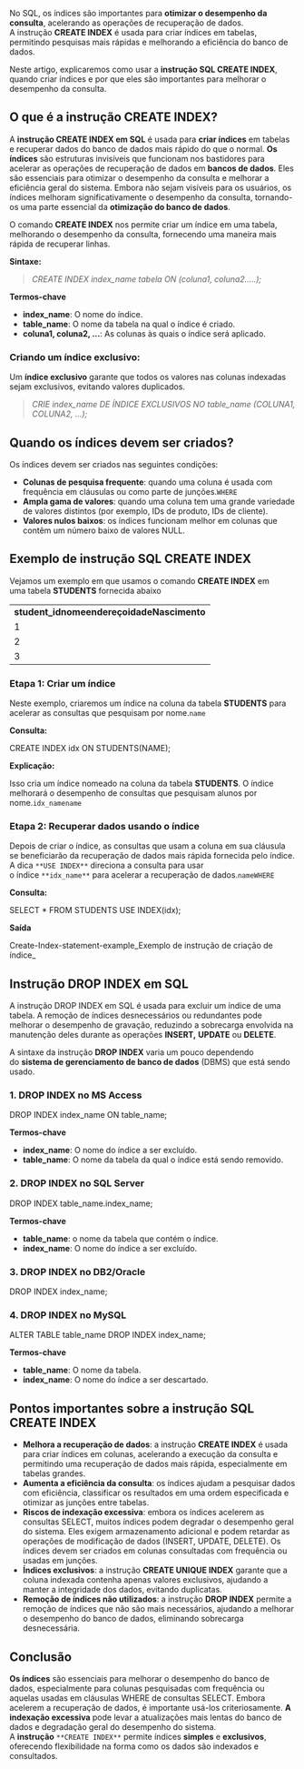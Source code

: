 No SQL, os índices são importantes para **otimizar o desempenho da consulta**, acelerando as operações de recuperação de dados. A instrução **CREATE INDEX** é usada para criar índices em tabelas, permitindo pesquisas mais rápidas e melhorando a eficiência do banco de dados.

Neste artigo, explicaremos como usar a **instrução SQL CREATE INDEX**, quando criar índices e por que eles são importantes para melhorar o desempenho da consulta.

## O que é a instrução CREATE INDEX?

A **instrução CREATE INDEX em SQL** é usada para **criar índices** em tabelas e recuperar dados do banco de dados mais rápido do que o normal. **Os índices** são estruturas invisíveis que funcionam nos bastidores para acelerar as operações de recuperação de dados em **bancos de dados**. Eles são essenciais para otimizar o desempenho da consulta e melhorar a eficiência geral do sistema. Embora não sejam visíveis para os usuários, os índices melhoram significativamente o desempenho da consulta, tornando-os uma parte essencial da **otimização do banco de dados**.

O comando **CREATE INDEX** nos permite criar um índice em uma tabela, melhorando o desempenho da consulta, fornecendo uma maneira mais rápida de recuperar linhas.

**Sintaxe:**

> _CREATE INDEX index_name_
> _tabela ON (coluna1, coluna2.....);_

**Termos-chave**

- **index_name**: O nome do índice.
- **table_name**: O nome da tabela na qual o índice é criado.
- **coluna1, coluna2, ...**: As colunas às quais o índice será aplicado.

### **Criando um índice exclusivo:**

Um **índice exclusivo** garante que todos os valores nas colunas indexadas sejam exclusivos, evitando valores duplicados.

> _CRIE index_name DE ÍNDICE_
> _EXCLUSIVOS NO table_name (COLUNA1, COLUNA2, ...);_

## **Quando os índices devem ser criados?**

Os índices devem ser criados nas seguintes condições:

- **Colunas de pesquisa frequente**: quando uma coluna é usada com frequência em cláusulas ou como parte de junções.`WHERE`
- **Ampla gama de valores**: quando uma coluna tem uma grande variedade de valores distintos (por exemplo, IDs de produto, IDs de cliente).
- **Valores nulos baixos**: os índices funcionam melhor em colunas que contêm um número baixo de valores NULL.

## Exemplo de instrução SQL CREATE INDEX

Vejamos um exemplo em que usamos o comando **CREATE INDEX** em uma tabela **STUDENTS** fornecida abaixo

|   |
|---|
|**student_idnomeendereçoidadeNascimento**|
|1|DEV SHARMA|RUA ABC 91|25|1991-08-19|
|2|ARYA RAJPUT|RUA XYZ 77|21|1999-09-29|
|3|GAURAV VERMA|101 ESTRADA DO IÊMEN|29|2000-01-01|

### Etapa 1: Criar um índice

Neste exemplo, criaremos um índice na coluna da tabela **STUDENTS** para acelerar as consultas que pesquisam por nome.`name`

**Consulta:**

 CREATE INDEX idx
 ON STUDENTS(NAME);

**Explicação:**

Isso cria um índice nomeado na coluna da tabela **STUDENTS**. O índice melhorará o desempenho de consultas que pesquisam alunos por nome.`idx_namename`

### Etapa 2: Recuperar dados usando o índice

Depois de criar o índice, as consultas que usam a coluna em sua cláusula se beneficiarão da recuperação de dados mais rápida fornecida pelo índice. A dica `**USE INDEX**` direciona a consulta para usar o índice `**idx_name**` para acelerar a recuperação de dados.`nameWHERE`

**Consulta:**

 SELECT * FROM STUDENTS USE INDEX(idx);

**Saída**

Create-Index-statement-example_Exemplo de instrução de criação de índice_

## Instrução DROP INDEX em SQL

A instrução DROP INDEX em SQL é usada para excluir um índice de uma tabela. A remoção de índices desnecessários ou redundantes pode melhorar o desempenho de gravação, reduzindo a sobrecarga envolvida na manutenção deles durante as operações **INSERT,** **UPDATE** ou **DELETE**.

A sintaxe da instrução **DROP INDEX** varia um pouco dependendo do **sistema de gerenciamento de banco de dados** (DBMS) que está sendo usado.

### **1. DROP INDEX no MS Access**

DROP INDEX index_name ON table_name;

**Termos-chave**

- **index_name**: O nome do índice a ser excluído.
- **table_name**: O nome da tabela da qual o índice está sendo removido.

### **2. DROP INDEX no SQL Server**

DROP INDEX table_name.index_name;

**Termos-chave**

- **table_name**: o nome da tabela que contém o índice.
- **index_name**: O nome do índice a ser excluído.

### **3. DROP INDEX no DB2/Oracle**

DROP INDEX index_name;

### 4. DROP INDEX no MySQL

ALTER TABLE table_name DROP INDEX index_name;

**Termos-chave**

- **table_name**: O nome da tabela.
- **index_name**: O nome do índice a ser descartado.

## Pontos importantes sobre a instrução SQL CREATE INDEX

- **Melhora a recuperação de dados**: a instrução **CREATE INDEX** é usada para criar índices em colunas, acelerando a execução da consulta e permitindo uma recuperação de dados mais rápida, especialmente em tabelas grandes.
- **Aumenta a eficiência da consulta**: os índices ajudam a pesquisar dados com eficiência, classificar os resultados em uma ordem especificada e otimizar as junções entre tabelas.
- **Riscos de indexação excessiva**: embora os índices acelerem as consultas SELECT, muitos índices podem degradar o desempenho geral do sistema. Eles exigem armazenamento adicional e podem retardar as operações de modificação de dados (INSERT, UPDATE, DELETE). Os índices devem ser criados em colunas consultadas com frequência ou usadas em junções.
- **Índices exclusivos**: a instrução **CREATE UNIQUE INDEX** garante que a coluna indexada contenha apenas valores exclusivos, ajudando a manter a integridade dos dados, evitando duplicatas.
- **Remoção de índices não utilizados**: a instrução **DROP INDEX** permite a remoção de índices que não são mais necessários, ajudando a melhorar o desempenho do banco de dados, eliminando sobrecarga desnecessária.

## Conclusão

**Os índices** são essenciais para melhorar o desempenho do banco de dados, especialmente para colunas pesquisadas com frequência ou aquelas usadas em cláusulas WHERE de consultas SELECT. Embora acelerem a recuperação de dados, é importante usá-los criteriosamente. **A indexação excessiva** pode levar a atualizações mais lentas do banco de dados e degradação geral do desempenho do sistema. A **instrução** `**CREATE INDEX**` permite índices **simples** e **exclusivos**, oferecendo flexibilidade na forma como os dados são indexados e consultados.


